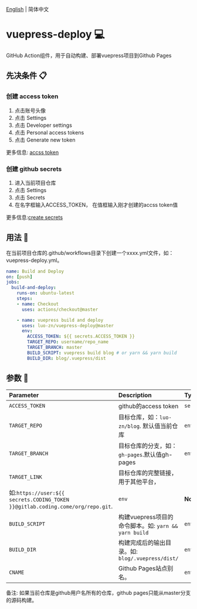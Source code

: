[English](./README.md) | 简体中文

# vuepress-deploy :computer:

GitHub Action组件，用于自动构建、部署vuepress项目到Github Pages

## 先决条件 :clipboard:

### 创建 access token

1. 点击账号头像
2. 点击 Settings
3. 点击 Developer settings
4. 点击 Personal access tokens
5. 点击 Generate new token

更多信息: [accss token](https://help.github.com/en/github/authenticating-to-github/authorizing-a-personal-access-token-for-use-with-saml-single-sign-on)

### 创建 github secrets

1. 进入当前项目仓库
2. 点击 Settings
3. 点击 Secrets
4. 在名字框输入ACCESS_TOKEN， 在值框输入刚才创建的accss token值

更多信息:[create secrets](https://help.github.com/en/actions/automating-your-workflow-with-github-actions/creating-and-using-encrypted-secrets)

## 用法 :hammer:

在当前项目仓库的.github/workflows目录下创建一个xxxx.yml文件，如：vuepress-deploy.yml。

```yml
name: Build and Deploy
on: [push]
jobs:
  build-and-deploy:
    runs-on: ubuntu-latest
    steps:
    - name: Checkout
      uses: actions/checkout@master

    - name: vuepress build and deploy
      uses: luo-zn/vuepress-deploy@master
      env:
        ACCESS_TOKEN: ${{ secrets.ACCESS_TOKEN }}
        TARGET_REPO: username/repo_name
        TARGET_BRANCH: master
        BUILD_SCRIPT: vuepress build blog # or yarn && yarn build
        BUILD_DIR: blog/.vuepress/dist
```

## 参数 :postbox:

|  Parameter |  Description | Type | Required
| :------------ | :------------ |:------------ |:------------ |
| `ACCESS_TOKEN` | github的access token | `secrets`  |  **Yes** |
| `TARGET_REPO` | 目标仓库，如：`luo-zn/blog`. 默认值当前仓库 | `env` | **No** |
| `TARGET_BRANCH` | 目标仓库的分支，如：`gh-pages`.默认值gh-pages | `env` | **No** |
| `TARGET_LINK` | 目标仓库的完整链接，用于其他平台，
如:`https://user:${{ secrets.CODING_TOKEN }}@gitlab.coding.come/org/repo.git`. | `env` | **No** |
| `BUILD_SCRIPT` | 构建vuepress项目的命令脚本。如: `yarn && yarn build` | `env` | **Yes** |
| `BUILD_DIR` | 构建完成后的输出目录。如: `blog/.vuepress/dist/` | `env` | **Yes** |
| `CNAME` | Github Pages站点别名。 | `env` | **no** |

备注: 如果当前仓库是github用户名所有的仓库，github pages只能从master分支的源码构建。
